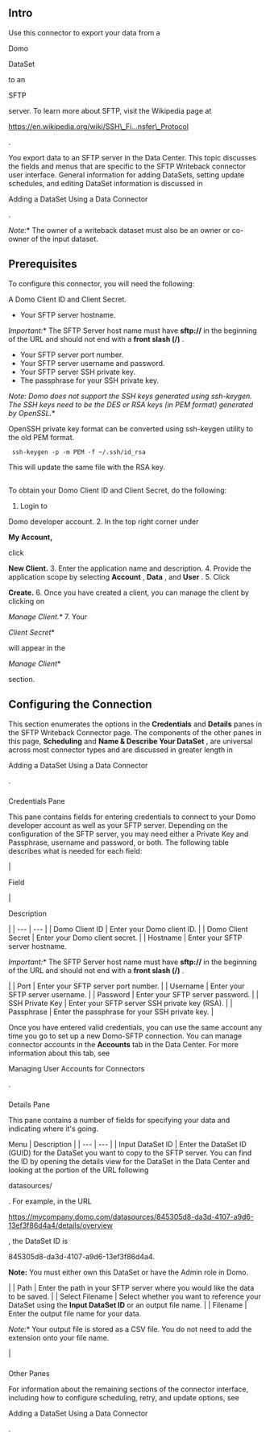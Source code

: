 

Intro
-------

Use this connector to export your data from a

Domo


 DataSet

to an

SFTP

server. To learn more about SFTP, visit the Wikipedia page at

https://en.wikipedia.org/wiki/SSH\_Fi...nsfer\_Protocol

.


 You export data to an SFTP server in the Data Center. This topic discusses the fields and menus that are specific to the SFTP Writeback connector user interface. General information for adding DataSets, setting update schedules, and editing DataSet information is discussed in

Adding a DataSet Using a Data Connector

.

*Note:**
 The owner of a writeback dataset must also be an owner or co-owner of the input dataset.

Prerequisites
---------------

To configure this connector, you will need the following:

 A Domo Client ID and Client Secret.
* Your SFTP server hostname.

*Important:**
 The SFTP Server host name must have
 **sftp://**
 in the beginning of the URL and should not end with a
 **front slash (/)**
 .
* Your SFTP server port number.
* Your SFTP server username and password.
* Your SFTP server SSH private key.
* The passphrase for your SSH private key.

*Note: Domo does not support the SSH keys generated using ssh-keygen. The SSH keys need to be the DES or RSA keys (in PEM format) generated by OpenSSL.**


 OpenSSH private key format can be converted using ssh-keygen utility to the old PEM format.


```
 ssh-keygen -p -m PEM -f ~/.ssh/id_rsa
```


 This will update the same file with the RSA key.

##
 To obtain your Domo Client ID and Client Secret, do the following:


1. Login to

Domo developer account.
2. In the top right corner under


**My Account,**


 click


**New Client.**
3. Enter the application name and description.
4. Provide the application scope by selecting
 **Account**
 ,
 **Data**
 , and
 **User**
 .
5. Click


**Create.**
6. Once you have created a client, you can manage the client by clicking on

*Manage Client.**
7. Your

*Client Secret**

will appear in the

*Manage Client**

section.

Configuring the Connection
----------------------------


 This section enumerates the options in the
 **Credentials**
 and
 **Details**
 panes in the SFTP Writeback Connector page. The components of the other panes in this page,
 **Scheduling**
 and
 **Name & Describe Your DataSet**
 , are universal across most connector types and are discussed in greater length in

Adding a DataSet Using a Data Connector

.


###

Credentials Pane


 This pane contains fields for entering credentials to connect to your Domo developer account as well as your SFTP server. Depending on the configuration of the SFTP server, you may need either a Private Key and Passphrase, username and password, or both. The following table describes what is needed for each field:


|

Field

|

Description

|
| --- | --- |
|
 Domo Client ID
  |
 Enter your Domo client ID.
  |
|
 Domo Client Secret
  |
 Enter your Domo client secret.
  |
|
 Hostname
  |
 Enter your SFTP server hostname.

*Important:**
 The SFTP Server host name must have
 **sftp://**
 in the beginning of the URL and should not end with a
 **front slash (/)**
 .

|
|
 Port
  |
 Enter your SFTP server port number.
  |
|
 Username
  |
 Enter your SFTP server username.
  |
|
 Password
  |
 Enter your SFTP server password.
  |
|
 SSH Private Key
  |
 Enter your SFTP server SSH private key (RSA).
  |
|
 Passphrase
  |
 Enter the passphrase for your SSH private key.
  |


 Once you have entered valid credentials, you can use the same account any time you go to set up a new Domo-SFTP connection. You can manage connector accounts in the
 **Accounts**
 tab in the Data Center. For more information about this tab, see

Managing User Accounts for Connectors

.


###
 Details Pane

This pane contains a number of fields for specifying your data and indicating where it's going.


 Menu
  |
 Description
  |
| --- | --- |
|
 Input DataSet ID
  |
 Enter the DataSet ID (GUID) for the DataSet you want to copy to the SFTP server. You can find the ID by opening the details view for the DataSet in the Data Center and looking at the portion of the URL following

datasources/

. For example, in the URL

https://mycompany.domo.com/datasources/845305d8-da3d-4107-a9d6-13ef3f86d4a4/details/overview

, the DataSet ID is

845305d8-da3d-4107-a9d6-13ef3f86d4a4.


**Note:**
 You must either own this DataSet or have the Admin role in Domo.

|
|
 Path
  |
 Enter the path in your SFTP server where you would like the data to be saved.
  |
|
 Select Filename
  |
 Select whether you want to reference your DataSet using the
 **Input DataSet ID**
 or an output file name.
  |
|
 Filename
  |
 Enter the output file name for your data.

*Note:**
 Your output file is stored as a CSV file. You do not need to add the extension onto your file name.

|


###
 Other Panes

For information about the remaining sections of the connector interface, including how to configure scheduling, retry, and update options, see

Adding a DataSet Using a Data Connector

.

